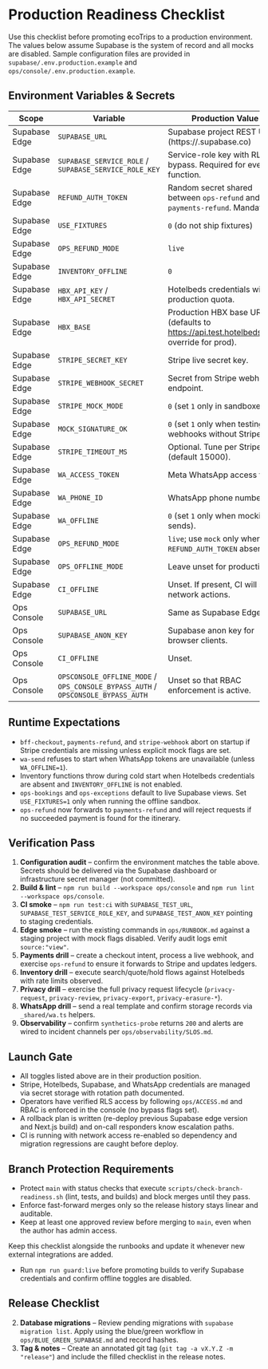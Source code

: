 # Production Readiness Checklist

Use this checklist before promoting ecoTrips to a production environment. The values below assume Supabase is the system of record and all mocks are disabled. Sample configuration files are provided in `supabase/.env.production.example` and `ops/console/.env.production.example`.

## Environment Variables & Secrets
| Scope | Variable | Production Value |
| ----- | -------- | ---------------- |
| Supabase Edge | `SUPABASE_URL` | Supabase project REST URL (https://<project>.supabase.co) |
| Supabase Edge | `SUPABASE_SERVICE_ROLE` / `SUPABASE_SERVICE_ROLE_KEY` | Service-role key with RLS bypass. Required for every function. |
| Supabase Edge | `REFUND_AUTH_TOKEN` | Random secret shared between `ops-refund` and `payments-refund`. Mandatory. |
| Supabase Edge | `USE_FIXTURES` | `0` (do not ship fixtures) |
| Supabase Edge | `OPS_REFUND_MODE` | `live` |
| Supabase Edge | `INVENTORY_OFFLINE` | `0` |
| Supabase Edge | `HBX_API_KEY` / `HBX_API_SECRET` | Hotelbeds credentials with production quota. |
| Supabase Edge | `HBX_BASE` | Production HBX base URL (defaults to https://api.test.hotelbeds.com; override for prod). |
| Supabase Edge | `STRIPE_SECRET_KEY` | Stripe live secret key. |
| Supabase Edge | `STRIPE_WEBHOOK_SECRET` | Secret from Stripe webhook endpoint. |
| Supabase Edge | `STRIPE_MOCK_MODE` | `0` (set `1` only in sandboxes). |
| Supabase Edge | `MOCK_SIGNATURE_OK` | `0` (set `1` only when testing webhooks without Stripe). |
| Supabase Edge | `STRIPE_TIMEOUT_MS` | Optional. Tune per Stripe SLA (default 15000). |
| Supabase Edge | `WA_ACCESS_TOKEN` | Meta WhatsApp access token. |
| Supabase Edge | `WA_PHONE_ID` | WhatsApp phone number ID. |
| Supabase Edge | `WA_OFFLINE` | `0` (set `1` only when mocking sends). |
| Supabase Edge | `OPS_REFUND_MODE` | `live`; use `mock` only when `REFUND_AUTH_TOKEN` absent. |
| Supabase Edge | `OPS_OFFLINE_MODE` | Leave unset for production. |
| Supabase Edge | `CI_OFFLINE` | Unset. If present, CI will skip network actions.
| Ops Console | `SUPABASE_URL` | Same as Supabase Edge. |
| Ops Console | `SUPABASE_ANON_KEY` | Supabase anon key for browser clients. |
| Ops Console | `CI_OFFLINE` | Unset. |
| Ops Console | `OPSCONSOLE_OFFLINE_MODE` / `OPS_CONSOLE_BYPASS_AUTH` / `OPSCONSOLE_BYPASS_AUTH` | Unset so that RBAC enforcement is active. |

## Runtime Expectations
- `bff-checkout`, `payments-refund`, and `stripe-webhook` abort on startup if Stripe credentials are missing unless explicit mock flags are set.
- `wa-send` refuses to start when WhatsApp tokens are unavailable (unless `WA_OFFLINE=1`).
- Inventory functions throw during cold start when Hotelbeds credentials are absent and `INVENTORY_OFFLINE` is not enabled.
- `ops-bookings` and `ops-exceptions` default to live Supabase views. Set `USE_FIXTURES=1` only when running the offline sandbox.
- `ops-refund` now forwards to `payments-refund` and will reject requests if no succeeded payment is found for the itinerary.

## Verification Pass
1. **Configuration audit** – confirm the environment matches the table above. Secrets should be delivered via the Supabase dashboard or infrastructure secret manager (not committed).
2. **Build & lint** – `npm run build --workspace ops/console` and `npm run lint --workspace ops/console`.
3. **CI smoke** – `npm run test:ci` with `SUPABASE_TEST_URL`, `SUPABASE_TEST_SERVICE_ROLE_KEY`, and `SUPABASE_TEST_ANON_KEY` pointing to staging credentials.
4. **Edge smoke** – run the existing commands in `ops/RUNBOOK.md` against a staging project with mock flags disabled. Verify audit logs emit `source:"view"`.
5. **Payments drill** – create a checkout intent, process a live webhook, and exercise `ops-refund` to ensure it forwards to Stripe and updates ledgers.
6. **Inventory drill** – execute search/quote/hold flows against Hotelbeds with rate limits observed.
7. **Privacy drill** – exercise the full privacy request lifecycle (`privacy-request`, `privacy-review`, `privacy-export`, `privacy-erasure-*`).
8. **WhatsApp drill** – send a real template and confirm storage records via `_shared/wa.ts` helpers.
9. **Observability** – confirm `synthetics-probe` returns `200` and alerts are wired to incident channels per `ops/observability/SLOS.md`.

## Launch Gate
- All toggles listed above are in their production position.
- Stripe, Hotelbeds, Supabase, and WhatsApp credentials are managed via secret storage with rotation path documented.
- Operators have verified RLS access by following `ops/ACCESS.md` and RBAC is enforced in the console (no bypass flags set).
- A rollback plan is written (re-deploy previous Supabase edge version and Next.js build) and on-call responders know escalation paths.
- CI is running with network access re-enabled so dependency and migration regressions are caught before deploy.

## Branch Protection Requirements
- Protect `main` with status checks that execute `scripts/check-branch-readiness.sh` (lint, tests, and builds) and block merges
  until they pass.
- Enforce fast-forward merges only so the release history stays linear and auditable.
- Keep at least one approved review before merging to `main`, even when the author has admin access.

Keep this checklist alongside the runbooks and update it whenever new external integrations are added.

- Run `npm run guard:live` before promoting builds to verify Supabase credentials and confirm offline toggles are disabled.

## Release Checklist
2. **Database migrations** – Review pending migrations with `supabase migration list`. Apply using the blue/green workflow in `ops/BLUE_GREEN_SUPABASE.md` and record hashes.
5. **Tag & notes** – Create an annotated git tag (`git tag -a vX.Y.Z -m "release"`) and include the filled checklist in the release notes.
